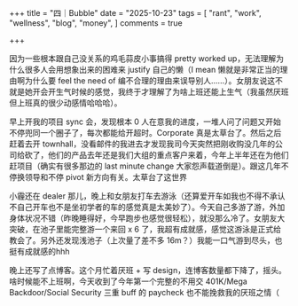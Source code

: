 +++
title = "四｜Bubble"
date = "2025-10-23"
tags = [
    "rant",
    "work",
    "wellness",
    "blog",
    "money",
]
comments = true

+++

因为一些根本跟自己没关系的鸡毛蒜皮小事搞得 pretty worked up，无法理解为什么很多人会用想象出来的困难来 justify 自己的懒（I mean 懒就是非常正当的理由啊为什么要 feel the need of 编不合理的理由来误导别人……）。女朋友说这不就是她开会开生气时候的感觉，我终于才理解了为啥上班还能上生气（我虽然厌班但上班真的很少动感情哈哈哈）。

早上开我的项目 sync 会，发现根本 0 人在意我的进度，一堆人问了问题又开始不停兜同一个圈子了，每次都能给开超时。Corporate 真是太草台了。然后之后赶着去开 townhall，没看邮件的我进去才发现我司今天突然把刚收购没几年的公司给砍了，他们的产品去年还是我们大组的重点客户来着，今年上半年还在为他们赶项目（确实有很多那边的 last minute change 大家怨声载道倒是）。跟这几年不停换领导和不停 pivot 新方向有关。太草台了这世界

小霾还在 dealer 那儿，晚上和女朋友打车去游泳（还算爱开车如我也不得不承认不自己开车也不是坐初学者的车的感觉真是太美妙了）。今天自己多游了游，外加身体状况不错（昨晚睡得好，今早跑步也感觉很轻松），就没那么冷了。女朋友大突破，在池子里能完整游一个来回 x 6 了，我超有成就感，感觉这游泳是正式给教会了。另外还发现浅池子（上次量了差不多 16m？）我能一口气游到尽头，也挺有成就感的hhh

晚上还写了点博客。这个月忙着厌班 + 写 design，连博客数量都下降了，摇头。啥时候能不上班啊，今天收到了今年第一个完整的不用交 401K/Mega Backdoor/Social Security 三重 buff 的 paycheck 也不能挽救我的厌班之情（
